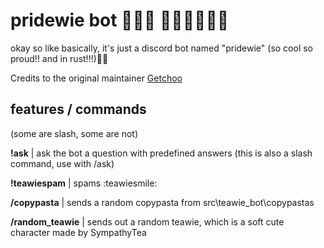 # pridewie bot 🦀🦀🦀 🏳️‍🌈🏳️‍🌈🏳️‍🌈

okay so like basically, it's just a discord bot named "pridewie" (so cool so proud!!
and in rust!!!)🚀🚀

Credits to the original maintainer
[Getchoo](https://github.com/getchoo)

## features / commands

(some are slash, some are not)

**!ask** | ask the bot a question with predefined answers
(this is also a slash command, use with /ask)

**!teawiespam** | spams :teawiesmile:

**/copypasta** | sends a random copypasta from src\teawie_bot\copypastas

**/random_teawie** | sends out a random teawie, which is a soft cute character made
by SympathyTea
